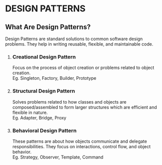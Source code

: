 # DESIGN PATTERNS

## What Are Design Patterns?

Design Patterns are standard solutions to common software design problems. They help in writing reusable, flexible, and maintainable code.

1. ### Creational Design Pattern

   Focus on the process of object creation or problems related to object creation.   
   Eg. Singleton, Factory, Builder, Prototype

2. ### Structural Design Pattern 

   Solves problems related to how classes and objects are composed/assembled to form larger structures which are efficient and flexible in nature.  
   Eg. Adapter, Bridge, Proxy

3. ### Behavioral Design Pattern

   These patterns are about how objects communicate and delegate responsibilities. They focus on interactions, control flow, and object behavior.  
   Eg. Strategy, Observer, Template, Command